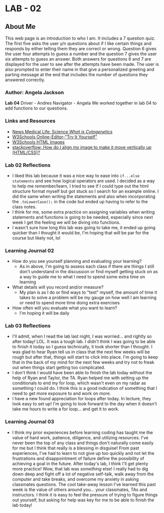 # LAB - 02

## About Me

This web page is an introduction to who I am. It includes a 7 question quiz. The first five asks the user y/n questions about if I like certain things and responds by either telling them they are correct or wrong. Question 6 gives the user four attempts to guess a number and the question 7 gives the user six attempts to guess an answer. Both answers for questions 6 and 7 are displayed for the user to see after the attempts have been made. The user is also prompted to enter their name in that give a personalized greeting and parting message at the end that includes the number of questions they answered correctly.

### Author: Angela Jackson
**Lab 04** Driver - Andres Navigator - Angela
We worked together in lab 04 to add functions to our questions.
### Links and Resources

* [News Medical Life: Science *What is Cytogenetics*](https://www.news-medical.net/life-sciences/What-is-Cytogenetics.aspx)
* [W3Schools Online-Editor-"Try It Yourself"](https://www.w3schools.com/html/tryit.asp?filename=tryhtml_editors)
* [W3Schools HTML Images](https://www.w3schools.com/html/html_images.asp)
* [stackoverflow: How do I align my image to make it move vertically up (HTML/CSS)?](https://stackoverflow.com/questions/8090195/how-do-i-align-in-my-image-to-move-it-vertically-upcss-html)

### Lab 02 Reflections

* I liked this lab because it was a nice way to ease into `if...else statements` and see how logical operators are used. I decided as a way to help me remember/learn, I tried to see if I could type out the html structure format myself but got stuck so I search for an example online. I did the same when writing the statements and also when incorporating the `.toLowerCase();` in the code but ended up having to refer to the class notes.
* I think for me, some extra practice on assigning variables when writing statements and functions is going to be needed, especially since next week I get the feeling we will be diving into functions.
* I wasn't sure how long this lab was going to take me, it ended up going quicker than I thought it would be, I'm hoping that will be par for the course but likely not, lol

### Learning Journal 02

* How do you see yourself planning and evaluating your learning?
  * As in above, I'm going to assess each class if there are things I still don't understand in the discussion or find myself getting stuck on as a way to guide me to what I need to spend some extra time on learning
* What details will you record and/or measure?
  * My plan is as I do or find ways to "test" myself, the amount of time it takes to solve a problem will be my gauge on how well I am learning or need to spend more time doing extra exercises
* How often will you evaluate what you want to learn?
  * I'm hoping it will be daily

### Lab 03 Reflections

* I'll admit, when I read the lab last night, I was worried... and rightly so after today! LOL. It was a tough lab. I didn't think I was going to be able to finish it today so I guess technically, it took shorter than I thought. I was glad to hear Ryan tell us in class that the next few weeks will be rough but after that, things will start to click into place. I'm going to keep that in the back of my mind for the next few weeks and try not to freak out when things start getting too complicated.
* I don't think I would have been able to finish the lab today without the help of Ryan and Taylor, the TA. Ryan helped me with setting up the conditionals to end my for loop, which wasn't even on my radar as something I could do. I think this is a good indication of something that I need to get more exposure to and work on more.
* I have a new found appreciation for loops after today. In lecture, they look easy to set up! I'm going to look forward to the day when it doesn't take me hours to write a for loop... and get it to work.

### Learning Journal 03

* I think my prior experiences before learning coding has taught me the value of hard work, patience, diligence, and utilizing resources. I've never been the top of any class and things don't naturally come easily for me but I think that really is a blessing in disguise! From past experiences, I've had to learn to not give up too quickly and not let the frustrations and disappointment of failure define the possibility of achieving a goal in the future. After today's lab, I think I'll get plenty more practice! Wow, that lab was *something* else! I really had to dig down deep and fight off a lot of negative self-talk, walk away from the computer and take breaks, and overcome my anxiety in asking classmates questions. The cool take-away lesson I've learned this past week is the value of others around you... your classmates, TAs and instructors. I think it is easy to feel the pressure of trying to figure things out yourself, but asking for help was key for me to be able to finish the lab today!
